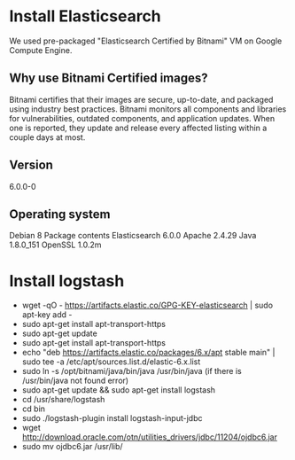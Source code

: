 # Install Elasticsearch

We used pre-packaged "Elasticsearch Certified by Bitnami" VM on Google Compute Engine.

## Why use Bitnami Certified images?

Bitnami certifies that their images are secure, up-to-date, and packaged using industry best practices.
Bitnami monitors all components and libraries for vulnerabilities, outdated components, and application updates. When one is reported, they update and release every affected listing within a couple days at most.

## Version
6.0.0-0

## Operating system
Debian 8
Package contents
Elasticsearch 6.0.0
Apache 2.4.29
Java 1.8.0_151
OpenSSL 1.0.2m

# Install logstash 
  - wget -qO - https://artifacts.elastic.co/GPG-KEY-elasticsearch | sudo apt-key add -
  - sudo apt-get install apt-transport-https
  - sudo apt-get update
  - sudo apt-get install apt-transport-https
  - echo "deb https://artifacts.elastic.co/packages/6.x/apt stable main" | sudo tee -a /etc/apt/sources.list.d/elastic-6.x.list
  - sudo ln -s /opt/bitnami/java/bin/java /usr/bin/java (if there is /usr/bin/java not found error)
  - sudo apt-get update && sudo apt-get install logstash
  - cd /usr/share/logstash
  - cd bin
  - sudo ./logstash-plugin install logstash-input-jdbc
  - wget http://download.oracle.com/otn/utilities_drivers/jdbc/11204/ojdbc6.jar
  - sudo mv ojdbc6.jar /usr/lib/
